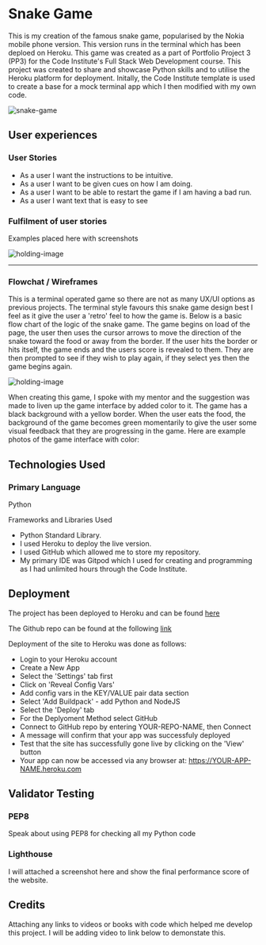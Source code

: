 # Snake Game

This is my creation of the famous snake game, popularised by the Nokia mobile phone version. This version runs in the terminal which has been deploed on Heroku. This game was created as a part of Portfolio Project 3 (PP3) for the Code Institute's Full Stack Web Development course. This project was created to share and showcase Python skills and to utilise the Heroku platform for deployment. Initally, the Code Institute template is used to create a base for a mock terminal app which I then modified with my own code.

![snake-game](https://i.imgur.com/D10H8Mw.png)

## User experiences

### User Stories

* As a user I want the instructions to be intuitive.
* As a user I want to be given cues on how I am doing.
* As a user I want to be able to restart the game if I am having a bad run.
* As a user I want text that is easy to see

### Fulfilment of user stories

Examples placed here with screenshots

![holding-image](https://miro.medium.com/max/1400/0*8aY8pX5CoNGImZU4.png)

----------------------
### Flowchat / Wireframes

This is a terminal operated game so there are not as many UX/UI options as previous projects. The terminal style favours this snake game design best I feel as it give the user a 'retro' feel to how the game is. Below is a basic flow chart of the logic of the snake game. The game begins on load of the page, the user then uses the cursor arrows to move the direction of the snake toward the food or away from the border. If the user hits the border or hits itself, the game ends and the users score is revealed to them. They are then prompted to see if they wish to play again, if they select yes then the game begins again.

![holding-image](https://i.imgur.com/PuHlcAk.png)

When creating this game, I spoke with my mentor and the suggestion was made to liven up the game interface by added color to it. The game has a black background with a yellow border. When the user eats the food, the background of the game becomes green momentarily to give the user some visual feedback that they are progressing in the game. Here are example photos of the game interface with color:


## Technologies Used

### Primary Language
Python

Frameworks and Libraries Used
* Python Standard Library.
* I used Heroku to deploy the live version.
* I used GitHub which allowed me to store my repository.
* My primary IDE was Gitpod which I used for creating and programming as I had unlimited hours through the Code Institute.

## Deployment

The project has been deployed to Heroku and can be found [here](https://snakegamead.herokuapp.com/) 

The Github repo can be found at the following [link](https://github.com/anthonyfdunphy/project-python-pp3)

Deployment of the site to Heroku was done as follows:

* Login to your Heroku account
* Create a New App
* Select the 'Settings' tab first
* Click on 'Reveal Config Vars'
* Add config vars in the KEY/VALUE pair data section
* Select 'Add Buildpack' - add Python and NodeJS
* Select the 'Deploy' tab
* For the Deplyoment Method select GitHub
* Connect to GitHub repo by entering YOUR-REPO-NAME, then Connect
* A message will confirm that your app was successfuly deployed
* Test that the site has successfully gone live by clicking on the 'View' button
* Your app can now be accessed via any browser at: https://YOUR-APP-NAME.heroku.com

## Validator Testing

### PEP8

Speak about using PEP8 for checking all my Python code

### Lighthouse

I will attached a screenshot here and show the final performance score of the website.

## Credits

Attaching any links to videos or books with code which helped me develop this project. I will be adding video to link below to demonstate this.

